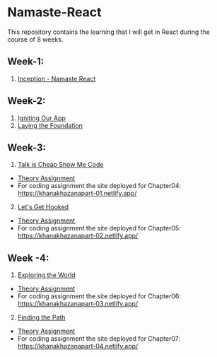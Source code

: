 # Namaste-React
This repository contains the learning that I will get in React during the course of 8 weeks.


## Week-1: 
1. <a href="https://github.com/DvbyDt/Namaste-React/tree/main/Inception">Inception - Namaste React</a>


## Week-2:
1. <a href="https://github.com/DvbyDt/Namaste-React/tree/main/Igniting%20Our%20App">Igniting Our App</a>
2. <a href="https://github.com/DvbyDt/Namaste-React/tree/main/Laying%20the%20Foundation">Laying the Foundation</a>

## Week-3:
1. <a href="https://github.com/DvbyDt/Namaste-React/tree/main/Talk%20is%20Cheap%20Show%20Me%20Code">Talk is Cheap Show Me Code</a>
- <a href="https://github.com/DvbyDt/Namaste-React/blob/main/Talk%20is%20Cheap%20Show%20Me%20Code/Assignment.md">Theory Assignment</a> 
- For coding assignment the site deployed for Chapter04: https://khanakhazanapart-01.netlify.app/

2. <a href="https://github.com/DvbyDt/Namaste-React/tree/Let's-get-Hooked/Let's%20Get%20Hooked">Let's Get Hooked</a>
- <a href="https://github.com/DvbyDt/Namaste-React/blob/Let's-get-Hooked/Let's%20Get%20Hooked/Assignment.md">Theory Assignment</a> 
- For coding assignment the site deployed for Chapter05: https://khanakhazanapart-02.netlify.app/

## Week -4:
1. <a href="https://github.com/DvbyDt/Namaste-React/tree/Exploring-the-World/Exploring%20the%20World">Exploring the World</a>
- <a href="https://github.com/DvbyDt/Namaste-React/blob/Exploring-the-World/Exploring%20the%20World/Assignment.md">Theory Assignment</a> 
- For coding assignment the site deployed for Chapter06: https://khanakhazanapart-03.netlify.app/

2. <a href="https://github.com/DvbyDt/Namaste-React/tree/Finding-the-Path/Finding%20the%20Path">Finding the Path</a>
- <a href="https://github.com/DvbyDt/Namaste-React/tree/Finding-the-Path/Finding%20the%20Path/Assignment.md">Theory Assignment</a> 
- For coding assignment the site deployed for Chapter07: https://khanakhazanapart-04.netlify.app/

